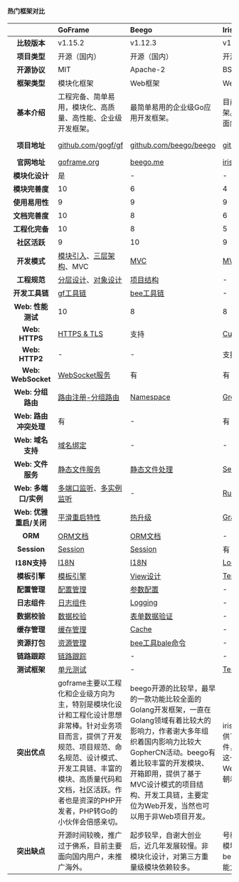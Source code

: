 #### 热门框架对比

|                        | GoFrame                                                      | Beego                                                        | Iris                                                         | Gin                                                          |
| :--------------------: | :----------------------------------------------------------- | :----------------------------------------------------------- | :----------------------------------------------------------- | :----------------------------------------------------------- |
|      **比较版本**      | v1.15.2                                                      | v1.12.3                                                      | v12.0.2                                                      | v1.6.3                                                       |
|      **项目类型**      | 开源（国内）                                                 | 开源（国内）                                                 | 开源（海外）                                                 | 开源（海外）                                                 |
|      **开源协议**      | MIT                                                          | Apache-2                                                     | BSD-3-Clause                                                 | MIT                                                          |
|      **框架类型**      | 模块化框架                                                   | Web框架                                                      | Web"框架"                                                    | Web"框架"                                                    |
|      **基本介绍**      | 工程完备、简单易用，模块化、高质量、高性能、企业级开发框架。 | 最简单易用的企业级Go应用开发框架。                           | 目前发展最快的Go Web框架。提供完整的MVC功能并且面向未来。    | 一个Go语言写的HTTP Web框架。它提供了Martini风格的API并有更好的性能。 |
|      **项目地址**      | [github.com/gogf/gf](https://github.com/gogf/gf)             | [github.com/beego/beego](https://github.com/beego/beego)     | [github.com/kataras/iris](https://github.com/kataras/iris)   | [github.com/gin-gonic/gin](https://github.com/gin-gonic/gin) |
|      **官网地址**      | [goframe.org](https://goframe.org/)                          | [beego.me](https://beego.me/)                                | [iris-go.com](https://iris-go.com/)                          | [gin-gonic.com](https://gin-gonic.com/)                      |
|     **模块化设计**     | 是                                                           | -                                                            | -                                                            | -                                                            |
|     **模块完善度**     | 10                                                           | 6                                                            | 4                                                            | 2                                                            |
|     **使用易用性**     | 9                                                            | 9                                                            | 9                                                            | 10                                                           |
|     **文档完善度**     | 10                                                           | 8                                                            | 6                                                            | 4                                                            |
|     **工程化完备**     | 10                                                           | 8                                                            | 5                                                            | 1                                                            |
|      **社区活跃**      | 9                                                            | 10                                                           | 9                                                            | 10                                                           |
|      **开发模式**      | [模块引入](https://itician.org/pages/viewpage.action?pageId=1114411)、[三层架构](https://itician.org/pages/viewpage.action?pageId=3672442)、MVC | [MVC](https://beego.me/docs/mvc/)                            | [MVC](https://www.iris-go.com/docs/#/?id=quick-start)        | -                                                            |
|      **工程规范**      | [分层设计](https://itician.org/pages/viewpage.action?pageId=3672442)、[对象设计](https://itician.org/pages/viewpage.action?pageId=3672526) | [项目结构](https://beego.me/docs/intro/#beego-项目结构)      | -                                                            | -                                                            |
|     **开发工具链**     | [gf工具链](https://itician.org/pages/viewpage.action?pageId=1114260) | [bee工具链](https://beego.me/docs/install/bee.md)            | -                                                            | -                                                            |
|   **Web: 性能测试**    | 10                                                           | 8                                                            | 8                                                            | 9                                                            |
|     **Web: HTTPS**     | [HTTPS & TLS](https://goframe.org/pages/viewpage.action?pageId=1114278) | 支持                                                         | [CustomHttpConfiguration](https://www.iris-go.com/docs/#/?id=custom-http-configuration) | 支持                                                         |
|     **Web: HTTP2**     | -                                                            | -                                                            | 支持                                                         | 支持                                                         |
|   **Web: WebSocket**   | [WebSocket服务](https://goframe.org/pages/viewpage.action?pageId=1114298) | 有                                                           | 有                                                           | -                                                            |
|   **Web: 分组路由**    | [路由注册-分组路由](https://goframe.org/pages/viewpage.action?pageId=1114517) | [Namespace](https://beego.me/docs/mvc/controller/router.md#namespace) | [GroupingRoutes](https://www.iris-go.com/docs/#/?id=grouping-routes) | 有                                                           |
| **Web: 路由冲突处理**  | 有                                                           | -                                                            | 有                                                           | -                                                            |
|   **Web: 域名支持**    | [域名绑定](https://itician.org/pages/viewpage.action?pageId=1114155#id-开始使用-域名绑定) | -                                                            | -                                                            | -                                                            |
|   **Web: 文件服务**    | [静态文件服务](https://itician.org/pages/viewpage.action?pageId=1114172) | [静态文件处理](https://beego.me/docs/quickstart/static.md)   | [ServingStaticFiles](https://www.iris-go.com/docs/#/?id=serving-static-files) | 有                                                           |
|  **Web: 多端口/实例**  | [多端口监听](https://itician.org/pages/viewpage.action?pageId=1114155#id-开始使用-多端口监听)、[多实例监听](https://itician.org/pages/viewpage.action?pageId=1114155#id-开始使用-多实例支持) | -                                                            | [RunMultipleServiceUsingIris](https://www.iris-go.com/docs/#/?id=run-multiple-service-using-iris) | -                                                            |
| **Web: 优雅重启/关闭** | [平滑重启特性](https://itician.org/pages/viewpage.action?pageId=1114220) | [热升级](https://beego.me/docs/module/grace.md)              | [GracefulShutdownOrRestart](https://www.iris-go.com/docs/#/?id=graceful-shutdown-or-restart) | [GracefulRestartOrStop](https://gin-gonic.com/docs/examples/graceful-restart-or-stop/) |
|        **ORM**         | [ORM文档](https://itician.org/pages/viewpage.action?pageId=1114686) | [ORM文档](https://beego.me/docs/mvc/model/overview.md)       | -                                                            | -                                                            |
|      **Session**       | [Session](https://itician.org/display/gf/Session)            | [Session](https://beego.me/docs/mvc/controller/session.md)   | 有                                                           | -                                                            |
|      **I18N支持**      | [I18N](https://itician.org/pages/viewpage.action?pageId=1114191) | [I18N](https://beego.me/docs/module/i18n.md)                 | [Localization](https://www.iris-go.com/docs/#/?id=localization) | -                                                            |
|      **模板引擎**      | [模板引擎](https://itician.org/pages/viewpage.action?pageId=1114680) | [View设计](https://beego.me/docs/mvc/view/tutorial.md)       | [TemplateRendering](https://www.iris-go.com/docs/#/?id=template-rendering) | [HtmlRendering](https://gin-gonic.com/docs/examples/html-rendering/) |
|      **配置管理**      | [配置管理](https://itician.org/pages/viewpage.action?pageId=1114668) | [参数配置](https://beego.me/docs/mvc/controller/config.md)   | -                                                            | [CustomHttpConfig](https://gin-gonic.com/docs/examples/custom-http-config/) |
|      **日志组件**      | [日志组件](https://itician.org/pages/viewpage.action?pageId=1114673) | [Logging](https://beego.me/docs/mvc/controller/logs.md)      | -                                                            | -                                                            |
|      **数据校验**      | [数据校验](https://itician.org/pages/viewpage.action?pageId=1114678) | [表单数据验证](https://beego.me/docs/mvc/controller/validation.md) | -                                                            | [CustomValidators](https://gin-gonic.com/docs/examples/custom-validators/) |
|      **缓存管理**      | [缓存管理](https://itician.org/pages/viewpage.action?pageId=1114679) | [Cache](https://beego.me/docs/module/cache.md)               | -                                                            | -                                                            |
|      **资源打包**      | [资源管理](https://itician.org/pages/viewpage.action?pageId=1114671) | [bee工具bale命令](https://beego.me/docs/install/bee.md)      | -                                                            | -                                                            |
|      **链路跟踪**      | [链路跟踪](https://goframe.org/pages/viewpage.action?pageId=3673684) | -                                                            | -                                                            | -                                                            |
|      **测试框架**      | [单元测试](https://itician.org/pages/viewpage.action?pageId=1114153) | -                                                            | [Testing](https://www.iris-go.com/docs/#/?id=testing)        | [Testing](https://gin-gonic.com/docs/testing/)               |
|      **突出优点**      | goframe主要以工程化和企业级方向为主，特别是模块化设计和工程化设计思想非常棒。针对业务项目而言，提供了开发规范、项目规范、命名规范、设计模式、开发工具链、丰富的模块、高质量代码和文档，社区活跃。作者也是资深的PHP开发者，PHP转Go的小伙伴会倍感亲切。 | beego开源的比较早，最早的一款功能比较全面的Golang开发框架，一直在Golang领域有着比较大的影响力，作者谢大多年组织着国内影响力比较大GopherCN活动。beego有着比较丰富的开发模块、开箱即用，提供了基于MVC设计模式的项目结构、开发工具链，主要定位为Web开发，当然也可以用于非Web项目开发。 | iris主要侧重于Web开发，提供了Web开发的一系列功能组件，基于MVC开发模式。iris这一年发展比较快，从一个Web Server的组件，也慢慢朝着beego的设计方向努力。 | gin专注于轻量级的Web Server，比较简单，易于理解，路由和中间件设计不错，可以看做替代标准库net/http.Server的路由加强版web server。献给爱造轮子的朋友们。 |
|      **突出缺点**      | 开源时间较晚，推广过于佛系，目前主要面向国内用户，未推广海外。 | 起步较早，自谢大创业后，近几年发展较慢。非模块化设计，对第三方重量级模块依赖较多。 | 号称性能最强，结果平平。非模块化设计。最近两年开始朝beego方向发展，但整体框架能力还不完备，需要加油。 | 功能简单易用，既是优点，也是缺点。                           |

